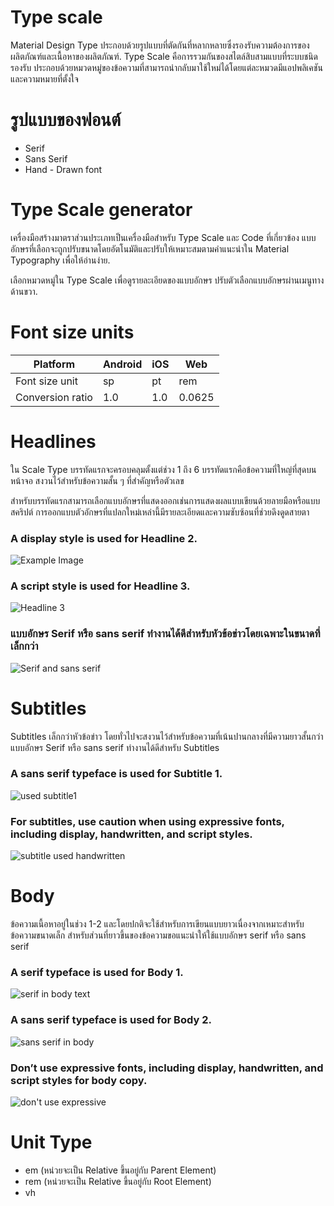 # Type scale
Material Design Type ประกอบด้วยรูปแบบที่ตัดกันที่หลากหลายซึ่งรองรับความต้องการของผลิตภัณฑ์และเนื้อหาของผลิตภัณฑ์.
Type Scale คือการรวมกันของสไตล์สิบสามแบบที่ระบบชนิดรองรับ ประกอบด้วยหมวดหมู่ของข้อความที่สามารถนำกลับมาใช้ใหม่ได้โดยแต่ละหมวดมีแอปพลิเคชันและความหมายที่ตั้งใจ

# รูปแบบของฟอนต์
* Serif 
* Sans Serif
* Hand - Drawn font

# Type Scale generator
เครื่องมือสร้างมาตราส่วนประเภทเป็นเครื่องมือสำหรับ Type Scale และ Code ที่เกี่ยวข้อง แบบอักษรที่เลือกจะถูกปรับขนาดโดยอัตโนมัติและปรับให้เหมาะสมตามคำแนะนำใน Material Typography เพื่อให้อ่านง่าย.

เลือกหมวดหมู่ใน Type Scale เพื่อดูรายละเอียดของแบบอักษร ปรับตัวเลือกแบบอักษรผ่านเมนูทางด้านขวา.

# Font size units
| Platform | Android | iOS | Web |
|---|---|---|---|
| Font size unit | sp | pt | rem |
| Conversion ratio | 1.0 | 1.0 | 0.0625 |

# Headlines

ใน Scale Type บรรทัดแรกจะครอบคลุมตั้งแต่ช่วง 1 ถึง 6 บรรทัดแรกคือข้อความที่ใหญ่ที่สุดบนหน้าจอ สงวนไว้สำหรับข้อความสั้น ๆ ที่สำคัญหรือตัวเลข

สำหรับบรรทัดแรกสามารถเลือกแบบอักษรที่แสดงออกเช่นการแสดงผลแบบเขียนด้วยลายมือหรือแบบสคริปต์ การออกแบบตัวอักษรที่แปลกใหม่เหล่านี้มีรายละเอียดและความซับซ้อนที่ช่วยดึงดูดสายตา

### A display style is used for Headline 2. 
![Example Image](https://lh3.googleusercontent.com/5v_5dscOcC_t6qhIa6EBx384ZE_kf_21z_SgtWK0R7XfB7yv-lifvreK-PFycq-WluF_Sd3i2fY1Mb1HnxgFuIJGj21pAPTBzWwHNQ=w1064-v0)

### A script style is used for Headline 3.
![Headline 3](https://lh3.googleusercontent.com/2lWZ6Ahu02DOglj5HL72tWdrPajnRMmMj266d8AEPRNhda-qiylOkHJYUOvGQ_6k6wF43T2l5Z7VOijl-oCE7RrMCeG5fTPi7Cq3=w1064-v0)

### แบบอักษร Serif หรือ sans serif ทำงานได้ดีสำหรับหัวข้อข่าวโดยเฉพาะในขนาดที่เล็กกว่า
![Serif and sans serif](https://lh3.googleusercontent.com/3Xs_CmHUhcoYLCqnidc65SvcyXDYBRstqqmLEGSIGHdoqpQdqaymuvDpFjzG-63pchgIpJa_nba2mUeric3HVA6XuKPjAhEzUCzQOzk=w1064-v0)

# Subtitles

Subtitles เล็กกว่าหัวข้อข่าว โดยทั่วไปจะสงวนไว้สำหรับข้อความที่เน้นปานกลางที่มีความยาวสั้นกว่า แบบอักษร Serif หรือ sans serif ทำงานได้ดีสำหรับ Subtitles 

### A sans serif typeface is used for Subtitle 1.
![used subtitle1](https://lh3.googleusercontent.com/cOCgRFtyykLMBErWunvMiZExSBaU9qvjGGKvvP1uLmox8mlY0RgMgxlw97ovL93N9-sTs56S5p2didECtRb-uTd1RZMv_lZF4yUkJA=w1064-v0)

### For subtitles, use caution when using expressive fonts, including display, handwritten, and script styles.
![subtitle used handwritten](https://lh3.googleusercontent.com/p4zqWV1SlPYNSZDj3OZ9sKwFUFqD0hYon2utjNqzC_j7A4kWMsfGNspL7dzEnM8n0R50QO6ebcoAKQveSZ-YlG4Q4-SCb4quOCM9JXI=w1064-v0)

# Body

ข้อความเนื้อหาอยู่ในช่วง 1-2 และโดยปกติจะใช้สำหรับการเขียนแบบยาวเนื่องจากเหมาะสำหรับข้อความขนาดเล็ก สำหรับส่วนที่ยาวขึ้นของข้อความขอแนะนำให้ใช้แบบอักษร serif หรือ sans serif
### A serif typeface is used for Body 1.
![serif in body text](https://lh3.googleusercontent.com/aMEdZZ8Fi-kzI7NN8SsBpYvsYoSVesbJpCoFTOpIrew3lul1LT_ILjimXHIxDHgX1WPl-r1wMZR5ZWDtJsbx5V78hrxu4VslxQAvhQ=w1064-v0)
### A sans serif typeface is used for Body 2.
![sans serif in body](https://lh3.googleusercontent.com/NfoH2gtE7JdDzoHWS_bEvJ3bt5N-623dJ1Ah3MZfJTCyQX7UrWpdvhHDYWN1KU3e3qc9gZFaWMoIdAcwVDHwOgRZVXi7CK5-hxMq=w1064-v0)

### Don’t use expressive fonts, including display, handwritten, and script styles for body copy.
![don't use expressive](https://lh3.googleusercontent.com/nxHoZ-s4mFgz6RJkN-GtofeHRip2GjqYqZTnqxQyAFf_10i26ofadMbLTYlIhjG6YZngDHeo0aPiWz5JWBzdD7pmMFpOzqR__zdz=w1064-v0)

# Unit Type
* em (หน่วยจะเป็น Relative ขึ้นอยู่กับ Parent Element)
* rem (หน่วยจะเป็น Relative ขึ้นอยู่กับ Root Element) 
* vh
